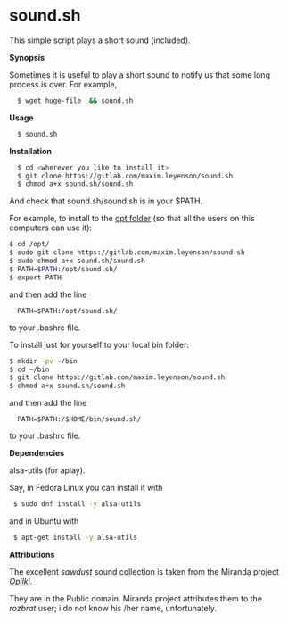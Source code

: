 # sound.sh

This simple script plays a short sound (included).

**Synopsis**

Sometimes it is useful to play a short sound to notify us that 
some long process is over. For example, 

```bash
  $ wget huge-file  && sound.sh
```

**Usage**
```bash
  $ sound.sh
```

**Installation**
```bash
  $ cd <wherever you like to install it>
  $ git clone https://gitlab.com/maxim.leyenson/sound.sh
  $ chmod a+x sound.sh/sound.sh
```
And check that sound.sh/sound.sh is in your $PATH.

For example, to install to the [opt folder](https://unix.stackexchange.com/questions/11544/what-is-the-difference-between-opt-and-usr-local)
(so that all the users on this computers can use it):

```bash
$ cd /opt/
$ sudo git clone https://gitlab.com/maxim.leyenson/sound.sh
$ sudo chmod a+x sound.sh/sound.sh
$ PATH=$PATH:/opt/sound.sh/
$ export PATH
```
and then add the line 
```
  PATH=$PATH:/opt/sound.sh/
```
to your .bashrc file.

To install just for yourself to your local bin folder:

```bash
$ mkdir -pv ~/bin
$ cd ~/bin
$ git clone https://gitlab.com/maxim.leyenson/sound.sh
$ chmod a+x sound.sh/sound.sh

```
and then add the line 
```
  PATH=$PATH:/$HOME/bin/sound.sh/
```
to your .bashrc file.


**Dependencies**

alsa-utils (for aplay).

Say, in Fedora Linux you can install it with

```bash
 $ sudo dnf install -y alsa-utils 
```
and in Ubuntu with

```bash
 $ apt-get install -y alsa-utils 
```

**Attributions**

The excellent *sawdust* sound collection is  taken from the  Miranda 
project
 [*Opilki*](https://addons.miranda-ng.org/en/detail/3379).
 
They are in the Public domain. Miranda project attributes them to the 
*rozbrat* user; i do not know his /her name, unfortunately.

